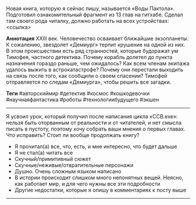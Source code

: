 Новая книга, которую я сейчас пишу, называется «Воды Пактола». Подготовил ознакомительный фрагмент из 13 глав на гитхабе. Сделал там своего рода читалку, должно работать на всех устройствах:
<ссылка>

**Аннотация**
XXIII век. Человечество осваивает ближайшие экзопланеты. К сожалению, звездолет «Демиург» терпит крушение на одной из них. В этом происшествии есть ряд странностей, которые будоражат ум Тимофея, частного детектива.
Почему корабль долетел до пункта назначения гораздо раньше, чем ожидалось? Как всем членам экипажа удалось выжить в астрокатастрофе? Почему они перестали выходить на связь после того, как сообщили о своем спасении? Тимофей отправляется по следам «Демиурга», чтобы решить все загадки.

**Теги**
#авторскиймир #детектив #космос #кошкодевочки #научнаяфантастика #роботы #технологиибудущего #экшен

---
Я усвоил урок, который получил после написания цикла «ССВ.exe»: нельзя быть оторванным от реальности и от читателей, и нет смысла писать в пустоту, поэтому хочу собрать ваши мнения о первых главах. Что исправить? Стоит ли вообще продолжать книгу?
- Я прочитал(а) все, что, есть, и мне интересно, что будет дальше
- Я не стал(а) читать все
- Скучный/примитивный сюжет
- Скучные/неживые/отвратительные персонажи
- Душно. Очень сложным языком написано
- В истории происходит слишком много непонятных вещей. Неясно, как работает мир, и для чего нужны все эти подробности
- Другие недостатки, которые я опишу в комментариях к посту выше

---